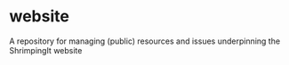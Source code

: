 website
=======

A repository for managing (public) resources and issues underpinning the ShrimpingIt website
